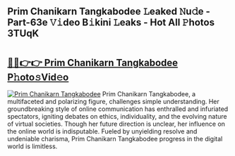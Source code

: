 ## Prim Chanikarn Tangkabodee 𝙻eaked 𝙽u𝚍e - Part-63e 𝚅𝚒deo B𝚒kini 𝙻eaks - Hot All 𝙿hotos 3TUqK

# <h2><a href="http://ld7jb9t.urlbe.top/?page=Prim+Chanikarn+Tangkabodee">🔗🔗👉👉 Prim Chanikarn Tangkabodee P𝚑oto𝚜Vid𝚎o</a></h2>

[![Prim Chanikarn Tangkabodee](https://i.imgur.com/eBuTRDB.gif)](http://ld7jb9t.urlbe.top/?page=Prim+Chanikarn+Tangkabodee)
Prim Chanikarn Tangkabodee, a multifaceted and polarizing figure, challenges simple understanding. Her groundbreaking style of online communication has enthralled and infuriated spectators, igniting debates on ethics, individuality, and the evolving nature of virtual societies. Though her future direction is unclear, her influence on the online world is indisputable. Fueled by unyielding resolve and undeniable charisma, Prim Chanikarn Tangkabodee progress in the digital world is limitless.
